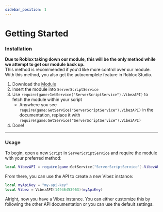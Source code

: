 ```yaml
---
sidebar_position: 1
---
```


# Getting Started

### Installation

<!-- #### Method 1 (Recommended)

The main pro of this method is that you get auto-updates and you don't have to worry about updating the module yourself.

1. Get the [Module](https://www.roblox.com/library/14946453963/VibezAPI)
2. Use `require(game:GetService("ServerScriptService").VibezAPI)` to fetch the module
3. Done! -->

**Due to Roblox taking down our module, this will be the only method while we attempt to get our module back up.** <br />
This method is recommended if you'd like more control over our module. With this method, you also get the autocomplete feature in Roblox Studio.

<!-- TODO: Update the version everytime you update! -->
1. Download the [Module](https://github.com/ItsRune/VibezAPI/releases/download/v0.10.7/VibezAPI.rbxm)
2. Insert the module into `ServerScriptService`
3. Use `require(game:GetService("ServerScriptService").VibezAPI)` to fetch the module within your script
    - Anywhere you see `require(game:GetService("ServerScriptService").VibezAPI)` in the documentation, replace it with `require(game:GetService("ServerScriptService").VibezAPI)`
4. Done!

---

### Usage

To begin, open a new `Script` in `ServerScriptService` and require the module with your preferred method:

```lua
local VibezAPI = require(game:GetService("ServerScriptService").VibezAPI)
```

From there, you can use the API to create a new Vibez instance:

```lua
local myApiKey = "my-api-key"
local Vibez = VibezAPI(14946453963)(myApiKey)
```

Alright, now you have a Vibez instance. You can either customize this by following the other API documentation or you can use the default settings.

